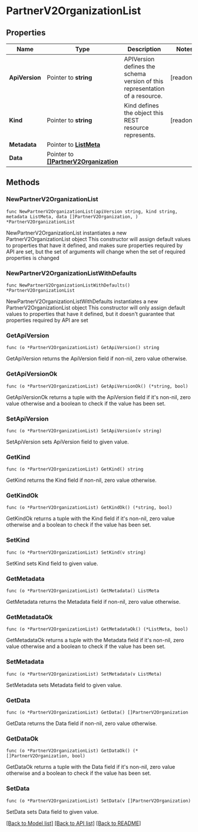 # PartnerV2OrganizationList

## Properties

Name | Type | Description | Notes
------------ | ------------- | ------------- | -------------
**ApiVersion** | Pointer to **string** | APIVersion defines the schema version of this representation of a resource. | [readonly] 
**Kind** | Pointer to **string** | Kind defines the object this REST resource represents. | [readonly] 
**Metadata** | Pointer to [**ListMeta**](ListMeta.md) |  | 
**Data** | Pointer to [**[]PartnerV2Organization**](partner.v2.Organization.md) |  | 

## Methods

### NewPartnerV2OrganizationList

`func NewPartnerV2OrganizationList(apiVersion string, kind string, metadata ListMeta, data []PartnerV2Organization, ) *PartnerV2OrganizationList`

NewPartnerV2OrganizationList instantiates a new PartnerV2OrganizationList object
This constructor will assign default values to properties that have it defined,
and makes sure properties required by API are set, but the set of arguments
will change when the set of required properties is changed

### NewPartnerV2OrganizationListWithDefaults

`func NewPartnerV2OrganizationListWithDefaults() *PartnerV2OrganizationList`

NewPartnerV2OrganizationListWithDefaults instantiates a new PartnerV2OrganizationList object
This constructor will only assign default values to properties that have it defined,
but it doesn't guarantee that properties required by API are set

### GetApiVersion

`func (o *PartnerV2OrganizationList) GetApiVersion() string`

GetApiVersion returns the ApiVersion field if non-nil, zero value otherwise.

### GetApiVersionOk

`func (o *PartnerV2OrganizationList) GetApiVersionOk() (*string, bool)`

GetApiVersionOk returns a tuple with the ApiVersion field if it's non-nil, zero value otherwise
and a boolean to check if the value has been set.

### SetApiVersion

`func (o *PartnerV2OrganizationList) SetApiVersion(v string)`

SetApiVersion sets ApiVersion field to given value.


### GetKind

`func (o *PartnerV2OrganizationList) GetKind() string`

GetKind returns the Kind field if non-nil, zero value otherwise.

### GetKindOk

`func (o *PartnerV2OrganizationList) GetKindOk() (*string, bool)`

GetKindOk returns a tuple with the Kind field if it's non-nil, zero value otherwise
and a boolean to check if the value has been set.

### SetKind

`func (o *PartnerV2OrganizationList) SetKind(v string)`

SetKind sets Kind field to given value.


### GetMetadata

`func (o *PartnerV2OrganizationList) GetMetadata() ListMeta`

GetMetadata returns the Metadata field if non-nil, zero value otherwise.

### GetMetadataOk

`func (o *PartnerV2OrganizationList) GetMetadataOk() (*ListMeta, bool)`

GetMetadataOk returns a tuple with the Metadata field if it's non-nil, zero value otherwise
and a boolean to check if the value has been set.

### SetMetadata

`func (o *PartnerV2OrganizationList) SetMetadata(v ListMeta)`

SetMetadata sets Metadata field to given value.


### GetData

`func (o *PartnerV2OrganizationList) GetData() []PartnerV2Organization`

GetData returns the Data field if non-nil, zero value otherwise.

### GetDataOk

`func (o *PartnerV2OrganizationList) GetDataOk() (*[]PartnerV2Organization, bool)`

GetDataOk returns a tuple with the Data field if it's non-nil, zero value otherwise
and a boolean to check if the value has been set.

### SetData

`func (o *PartnerV2OrganizationList) SetData(v []PartnerV2Organization)`

SetData sets Data field to given value.



[[Back to Model list]](../README.md#documentation-for-models) [[Back to API list]](../README.md#documentation-for-api-endpoints) [[Back to README]](../README.md)



